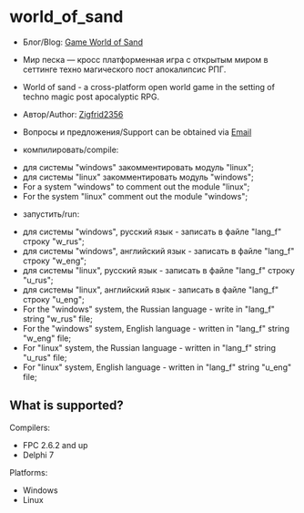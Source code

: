 # world_of_sand
* Блог/Blog: [Game World of Sand](http://gameworldofsand.blogspot.ru)

* Мир песка — кросс платформенная игра с открытым миром в сеттинге техно магического пост апокалипсис РПГ.
* World of sand - a cross-platform open world game in the setting of techno magic post apocalyptic RPG.

* Автор/Author: [Zigfrid2356](https://github.com/zigfrid2356)
* Вопросы и предложения/Support can be obtained via [Email](mailto:89090652702@yandex.ru)

* компилировать/compile: 
- для системы "windows" закомментировать модуль "linux";
- для системы "linux" закомментировать модуль "windows";
- For a system "windows" to comment out the module "linux";
- For the system "linux" comment out the module "windows";

* запустить/run:
- для системы "windows", русский язык - записать в файле "lang_f" строку "w_rus";
- для системы "windows", английский язык - записать в файле "lang_f" строку "w_eng";
- для системы "linux", русский язык - записать в файле "lang_f" строку "u_rus";
- для системы "linux", английский язык - записать в файле "lang_f" строку "u_eng";
- For the "windows" system, the Russian language - write in "lang_f" string "w_rus" file;
- For the "windows" system, English language - written in "lang_f" string "w_eng" file;
- For "linux" system, the Russian language - written in "lang_f" string "u_rus" file;
- For "linux" system, English language - written in "lang_f" string "u_eng" file;

What is supported?
----------------

Compilers:
* FPC 2.6.2 and up
* Delphi 7

Platforms:
* Windows
* Linux


